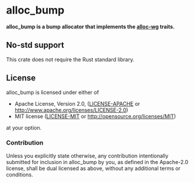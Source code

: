 # alloc_bump

**alloc_bump is a bump allocator that implements the
[alloc-wg](https://github.com/TimDiekmann/alloc-wg) traits.**

## No-std support

This crate does not require the Rust standard library.

## License

alloc_bump is licensed under either of

 * Apache License, Version 2.0, ([LICENSE-APACHE](LICENSE-APACHE) or http://www.apache.org/licenses/LICENSE-2.0)
 * MIT license ([LICENSE-MIT](LICENSE-MIT) or http://opensource.org/licenses/MIT)
 
 at your option.

### Contribution

Unless you explicitly state otherwise, any contribution intentionally submitted for inclusion in alloc_bump by you, as defined in the Apache-2.0 license, shall be dual licensed as above, without any additional terms or conditions.
